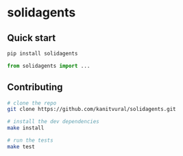 # solidagents

## Quick start

```bash
pip install solidagents
```

```python
from solidagents import ...
```

## Contributing

```bash
# clone the repo
git clone https://github.com/kanitvural/solidagents.git

# install the dev dependencies
make install

# run the tests
make test
```
